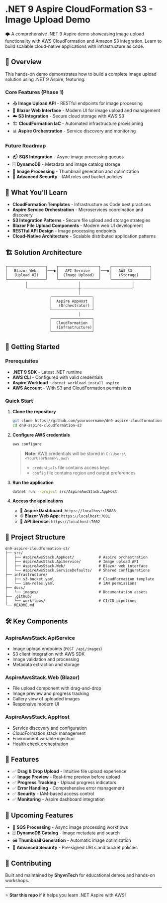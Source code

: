 # .NET 9 Aspire CloudFormation S3 - Image Upload Demo

🌩️ A comprehensive .NET 9 Aspire demo showcasing image upload functionality with AWS CloudFormation and Amazon S3 integration. Learn to build scalable cloud-native applications with infrastructure as code.

## 🚀 Overview

This hands-on demo demonstrates how to build a complete image upload solution using .NET 9 Aspire, featuring:

### **Core Features (Phase 1)**

- 📤 **Image Upload API** - RESTful endpoints for image processing
- 🎨 **Blazor Web Interface** - Modern UI for image upload and management
- ☁️ **S3 Integration** - Secure cloud storage with AWS S3
- 🏗️ **CloudFormation IaC** - Automated infrastructure provisioning
- 📊 **Aspire Orchestration** - Service discovery and monitoring

### **Future Roadmap**

- 📬 **SQS Integration** - Async image processing queues
- 🗄️ **DynamoDB** - Metadata and image catalog storage
- 🔄 **Image Processing** - Thumbnail generation and optimization
- 🔐 **Advanced Security** - IAM roles and bucket policies

## 🎯 What You'll Learn

- **CloudFormation Templates** - Infrastructure as Code best practices
- **Aspire Service Orchestration** - Microservices coordination and discovery
- **S3 Integration Patterns** - Secure file upload and storage strategies
- **Blazor File Upload Components** - Modern web UI development
- **RESTful API Design** - Image processing endpoints
- **Cloud-Native Architecture** - Scalable distributed application patterns

## 🏗️ Solution Architecture

```plaintext
┌─────────────────┐    ┌──────────────────┐    ┌─────────────────┐
│   Blazor Web    │───▶│   API Service    │───▶│   AWS S3        │
│   (Upload UI)   │    │  (Image Upload)  │    │   (Storage)     │
└─────────────────┘    └──────────────────┘    └─────────────────┘
         │                       │                       │
         └───────────────────────┼───────────────────────┘
                                 │
                    ┌──────────────────┐
                    │  Aspire AppHost  │
                    │   (Orchestrator) │
                    └──────────────────┘
                                 │
                    ┌──────────────────┐
                    │  CloudFormation  │
                    │  (Infrastructure)│
                    └──────────────────┘
```

## 🚀 Getting Started

### Prerequisites

- **.NET 9 SDK** - Latest .NET runtime
- **AWS CLI** - Configured with valid credentials
- **Aspire Workload** - `dotnet workload install aspire`
- **AWS Account** - With S3 and CloudFormation permissions

### Quick Start

1. **Clone the repository**

   ```bash
   git clone https://github.com/yourusername/dn9-aspire-cloudformation-s3.git
   cd dn9-aspire-cloudformation-s3
   ```

2. **Configure AWS credentials**

   ```bash
   aws configure
   ```
   
   > **Note**: AWS credentials will be stored in `C:\Users\<YourUserName>\.aws\`
   > - `credentials` file contains access keys
   > - `config` file contains region and output preferences

3. **Run the application**

   ```bash
   dotnet run --project src/AspireAwsStack.AppHost
   ```

4. **Access the applications**
   - 🎯 **Aspire Dashboard**: `https://localhost:15888`
   - 🌐 **Blazor Web App**: `https://localhost:7001`
   - 🔌 **API Service**: `https://localhost:7002`

## 📁 Project Structure

```plaintext
dn9-aspire-cloudformation-s3/
├── src/
│   ├── AspireAwsStack.AppHost/           # Aspire orchestration
│   ├── AspireAwsStack.ApiService/        # Image upload API
│   ├── AspireAwsStack.Web/               # Blazor web interface
│   └── AspireAwsStack.ServiceDefaults/   # Shared configurations
├── infrastructure/
│   ├── s3-bucket.yaml                    # CloudFormation template
│   └── iam-roles.yaml                    # IAM permissions
├── docs/
│   └── images/                           # Documentation assets
├── .github/
│   └── workflows/                        # CI/CD pipelines
└── README.md
```

## 🛠️ Key Components

### **AspireAwsStack.ApiService**

- Image upload endpoints (`POST /api/images`)
- S3 client integration with AWS SDK
- Image validation and processing
- Metadata extraction and storage

### **AspireAwsStack.Web (Blazor)**

- File upload component with drag-and-drop
- Image preview and progress tracking
- Gallery view of uploaded images
- Responsive modern UI

### **AspireAwsStack.AppHost**

- Service discovery and configuration
- CloudFormation stack management
- Environment variable injection
- Health check orchestration

## 🌟 Features

- ✅ **Drag & Drop Upload** - Intuitive file upload experience
- ✅ **Image Preview** - Real-time preview before upload
- ✅ **Progress Tracking** - Upload progress indicators
- ✅ **Error Handling** - Comprehensive error management
- ✅ **Security** - IAM-based access control
- ✅ **Monitoring** - Aspire dashboard integration

## 🔮 Upcoming Features

- 🔄 **SQS Processing** - Async image processing workflows
- 🗄️ **DynamoDB Catalog** - Image metadata and search
- 🖼️ **Thumbnail Generation** - Automatic image optimization
- 🔐 **Advanced Security** - Pre-signed URLs and bucket policies

## 🤝 Contributing

Built and maintained by **ShyvnTech** for educational demos and hands-on workshops.

---

⭐ **Star this repo** if it helps you learn .NET Aspire with AWS!
